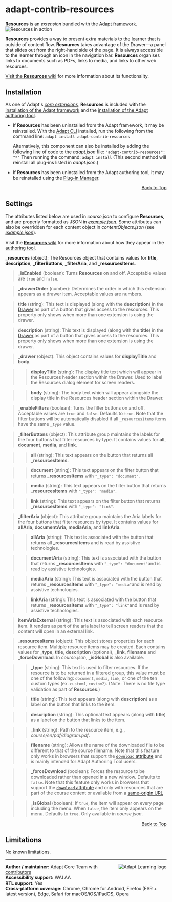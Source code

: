 # adapt-contrib-resources

**Resources** is an *extension* bundled with the [Adapt framework](https://github.com/adaptlearning/adapt_framework).
<img src="https://github.com/adaptlearning/documentation/blob/master/04_wiki_assets/plug-ins/images/resources01.gif" alt="Resources in action">

**Resources** provides a way to present extra materials to the learner that is outside of content flow. **Resources** takes advantage of the Drawer&mdash;a panel that slides out from the right-hand side of the page. It is always accessible to the learner through an icon in the navigation bar. **Resources** organises links to documents such as PDFs, links to media, and links to other web resources.

[Visit the **Resources** wiki](https://github.com/adaptlearning/adapt-contrib-resources/wiki) for more information about its functionality.

## Installation

As one of Adapt's *[core extensions](https://github.com/adaptlearning/adapt_framework/wiki/Core-Plug-ins-in-the-Adapt-Learning-Framework#extensions),* **Resources** is included with the [installation of the Adapt framework](https://github.com/adaptlearning/adapt_framework/wiki/Manual-installation-of-the-Adapt-framework#installation) and the [installation of the Adapt authoring tool](https://github.com/adaptlearning/adapt_authoring/wiki/Installing-Adapt-Origin).

* If **Resources** has been uninstalled from the Adapt framework, it may be reinstalled.
With the [Adapt CLI](https://github.com/adaptlearning/adapt-cli) installed, run the following from the command line:
`adapt install adapt-contrib-resources`

    Alternatively, this component can also be installed by adding the following line of code to the *adapt.json* file:
    `"adapt-contrib-resources": "*"`
    Then running the command:
    `adapt install`
    (This second method will reinstall all plug-ins listed in *adapt.json*.)

* If **Resources** has been uninstalled from the Adapt authoring tool, it may be reinstalled using the [Plug-in Manager](https://github.com/adaptlearning/adapt_authoring/wiki/Plugin-Manager).

<div float align=right><a href="#top">Back to Top</a></div>

## Settings

The attributes listed below are used in *course.json* to configure **Resources**, and are properly formatted as JSON in [*example.json*](https://github.com/adaptlearning/adapt-contrib-resources/blob/master/example.json). Some attributes can also be overridden for each content object in *contentObjects.json* (see [*example.json*](https://github.com/adaptlearning/adapt-contrib-resources/blob/master/example.json)).

Visit the [**Resources** wiki](https://github.com/adaptlearning/adapt-contrib-resources/wiki) for more information about how they appear in the [authoring tool](https://github.com/adaptlearning/adapt_authoring/wiki).

**\_resources** (object): The Resources object that contains values for **title**, **description**, **\_filterButtons**, **\_filterAria**, and **\_resourcesItems**.

>**\_isEnabled** (boolean): Turns **Resources** on and off. Acceptable values are `true` and `false`.

>**\_drawerOrder** (number): Determines the order in which this extension appears as a drawer item. Acceptable values are numbers.

>**title** (string): This text is displayed (along with the **description**) in the [Drawer](https://github.com/adaptlearning/adapt_framework/wiki/Core-modules#drawer) as part of a button that gives access to the resources. This property only shows when more than one extension is using the drawer.

>**description** (string): This text is displayed (along with the **title**) in the [Drawer](https://github.com/adaptlearning/adapt_framework/wiki/Core-modules#drawer) as part of a button that gives access to the resources. This property only shows when more than one extension is using the drawer.

>**\_drawer** (object): This object contains values for **displayTitle** and **body**.

>>**displayTitle** (string): The display title text which will appear in the Resources header section within the Drawer. Used to label the Resources dialog element for screen readers.

>>**body** (string): The body text which will appear alongside the display title in the Resources header section within the Drawer.

>**\_enableFilters** (boolean): Turns the filter buttons on and off. Acceptable values are `true` and `false`. Defaults to `true`. Note that the filter buttons will be automatically disabled if all `_resourcesItems` items have the same `_type` value.

>**\_filterButtons** (object):  This attribute group maintains the labels for the four buttons that filter resources by type. It contains values for **all**, **document**, **media**, and **link**.

>>**all** (string): This text appears on the button that returns all **\_resourcesItems**.

>>**document** (string): This text appears on the filter button that returns **\_resourcesItems** with `"_type": "document"`.

>>**media** (string): This text appears on the filter button that returns **\_resourcesItems** with `"_type": "media"`.

>>**link** (string): This text appears on the filter button that returns **\_resourcesItems** with `"_type": "link"`.

>**\_filterAria** (object): This attribute group maintains the Aria labels for the four buttons that filter resources by type. It contains values for **allAria**, **documentAria**, **mediaAria**, and **linkAria**.

>>**allAria** (string): This text is associated with the button that returns all **\_resourcesItems** and is read by assistive technologies.

>>**documentAria** (string): This text is associated with the button that returns **\_resourcesItems** with `"_type": "document"`and is read by assistive technologies.

>>**mediaAria** (string): This text is associated with the button that returns **\_resourcesItems** with `"_type": "media"`and is read by assistive technologies.

>>**linkAria** (string): This text is associated with the button that returns **\_resourcesItems** with `"_type": "link"`and is read by assistive technologies.

>**itemAriaExternal** (string): This text is associated with each resource item. It renders as part of the aria label to tell screen readers that the content will open in an external link.

>**\_resourcesItems** (object):  This object stores properties for each resource item. Multiple resource items may be created. Each contains values for **\_type**, **title**, **description** (optional), **\_link**, **filename** and **\_forceDownload**. In *course.json*, **\_isGlobal** is also available.

>>**\_type** (string):  This text is used to filter resources. If the resource is to be returned in a filtered group, this value must be one of the following: `document`, `media`, `link`, or one of the ten custom types (ex. `custom1`, `custom2`). (Note: There is no file type validation as part of **Resources**.)

>>**title** (string):  This text appears (along with **description**) as a label on the button that links to the item.

>>**description** (string):  This optional text appears (along with **title**) as a label on the button that links to the item.

>>**\_link** (string):  Path to the resource item, e.g., *course/en/pdf/diagram.pdf*.

>>**filename** (string): Allows the name of the downloaded file to be different to that of the source filename. Note that this feature only works in browsers that support the [`download` attribute](https://caniuse.com/#search=download) and is mainly intended for Adapt Authoring Tool users.

>>**\_forceDownload** (boolean): Forces the resource to be downloaded rather than opened in a new window. Defaults to `false`. Note that this feature only works in browsers that support the [`download` attribute](https://caniuse.com/#search=download) and only with resources that are part of the course content or available from a [same-origin URL](https://developer.mozilla.org/en-US/docs/Web/Security/Same-origin_policy)

>>**\_isGlobal** (boolean): If `true`, the item will appear on every page including the menu. When `false`, the item only appears on the menu. Defaults to `true`. Only available in *course.json*.

<div float align=right><a href="#top">Back to Top</a></div>

## Limitations

No known limitations.

----------------------------
<a href="https://community.adaptlearning.org/" target="_blank"><img src="https://github.com/adaptlearning/documentation/blob/master/04_wiki_assets/plug-ins/images/adapt-logo-mrgn-lft.jpg" alt="Adapt Learning logo" align="right"></a>
**Author / maintainer:** Adapt Core Team with [contributors](https://github.com/adaptlearning/adapt-contrib-resources/graphs/contributors)<br>
**Accessibility support:** WAI AA<br>
**RTL support:** Yes<br>
**Cross-platform coverage:** Chrome, Chrome for Android, Firefox (ESR + latest version), Edge, Safari for macOS/iOS/iPadOS, Opera<br>
